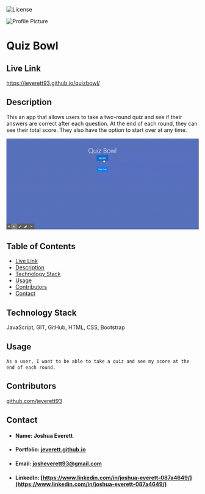 ![License](https://img.shields.io/badge/License-MIT-blueviolet)

![Profile Picture](https://avatars0.githubusercontent.com/u/60204713?v=4)

# Quiz Bowl

## <h2 id="link">Live Link</h2> https://jeverett93.github.io/quizbowl/

## <h2 id="description">Description</h2>
This an app that allows users to take a two-round quiz and see if their answers are correct after each question. At the end of each round, they can see their total score. They also have the option to start over at any time.

![Image of Application](appdemo.gif)

## Table of Contents
* <a href="#link">Live Link</a> 
* <a href="#description">Description</a>
* <a href="#tech">Technology Stack</a>
* <a href="#usage">Usage</a>
* <a href="#contributors">Contributors</a> 
* <a href="#contact">Contact</a>
    
## <h2 id="tech">Technology Stack</h2>
JavaScript, GIT, GitHub, HTML, CSS, Bootstrap

## <h2 id="usage">Usage</h2>

```
As a user, I want to be able to take a quiz and see my score at the end of each round.
```
    
## <h2 id="contributors">Contributors</h2>
[github.com/jeverett93](github.com/jeverett93)
    
## <h2 id="contact">Contact</h2>
* #### Name: Joshua Everett
* #### Portfolio: [jeverett.github.io](jeverett.github.io)
* #### Email: josheverett93@gmail.com
* #### LinkedIn: [https://www.linkedin.com/in/joshua-everett-087a4649/](https://www.linkedin.com/in/joshua-everett-087a4649/)

